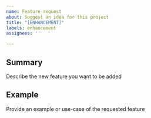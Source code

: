 ```yaml
---
name: Feature request
about: Suggest an idea for this project
title: "[ENHANCEMENT]"
labels: enhancement
assignees: ''

---
```


## Summary
Describe the new feature you want to be added

## Example
Provide an example or use-case of the requested feature
